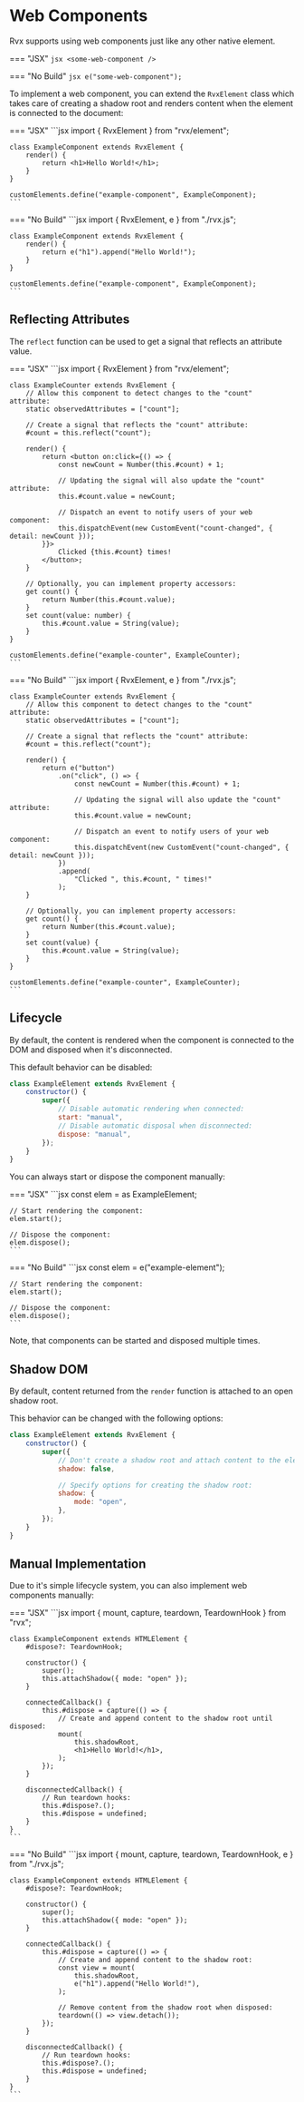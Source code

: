 # Web Components
Rvx supports using web components just like any other native element.

=== "JSX"
	```jsx
	<some-web-component />
	```

=== "No Build"
	```jsx
	e("some-web-component");
	```

To implement a web component, you can extend the `RvxElement` class which takes care of creating a shadow root and renders content when the element is connected to the document:

=== "JSX"
	```jsx
	import { RvxElement } from "rvx/element";

	class ExampleComponent extends RvxElement {
		render() {
			return <h1>Hello World!</h1>;
		}
	}

	customElements.define("example-component", ExampleComponent);
	```

=== "No Build"
	```jsx
	import { RvxElement, e } from "./rvx.js";

	class ExampleComponent extends RvxElement {
		render() {
			return e("h1").append("Hello World!");
		}
	}

	customElements.define("example-component", ExampleComponent);
	```

## Reflecting Attributes
The `reflect` function can be used to get a signal that reflects an attribute value.

=== "JSX"
	```jsx
	import { RvxElement } from "rvx/element";

	class ExampleCounter extends RvxElement {
		// Allow this component to detect changes to the "count" attribute:
		static observedAttributes = ["count"];

		// Create a signal that reflects the "count" attribute:
		#count = this.reflect("count");

		render() {
			return <button on:click={() => {
				const newCount = Number(this.#count) + 1;

				// Updating the signal will also update the "count" attribute:
				this.#count.value = newCount;

				// Dispatch an event to notify users of your web component:
				this.dispatchEvent(new CustomEvent("count-changed", { detail: newCount }));
			}}>
				Clicked {this.#count} times!
			</button>;
		}

		// Optionally, you can implement property accessors:
		get count() {
			return Number(this.#count.value);
		}
		set count(value: number) {
			this.#count.value = String(value);
		}
	}

	customElements.define("example-counter", ExampleCounter);
	```

=== "No Build"
	```jsx
	import { RvxElement, e } from "./rvx.js";

	class ExampleCounter extends RvxElement {
		// Allow this component to detect changes to the "count" attribute:
		static observedAttributes = ["count"];

		// Create a signal that reflects the "count" attribute:
		#count = this.reflect("count");

		render() {
			return e("button")
				.on("click", () => {
					const newCount = Number(this.#count) + 1;

					// Updating the signal will also update the "count" attribute:
					this.#count.value = newCount;

					// Dispatch an event to notify users of your web component:
					this.dispatchEvent(new CustomEvent("count-changed", { detail: newCount }));
				})
				.append(
					"Clicked ", this.#count, " times!"
				);
		}

		// Optionally, you can implement property accessors:
		get count() {
			return Number(this.#count.value);
		}
		set count(value) {
			this.#count.value = String(value);
		}
	}

	customElements.define("example-counter", ExampleCounter);
	```

## Lifecycle
By default, the content is rendered when the component is connected to the DOM and disposed when it's disconnected.

This default behavior can be disabled:
```jsx
class ExampleElement extends RvxElement {
	constructor() {
		super({
			// Disable automatic rendering when connected:
			start: "manual",
			// Disable automatic disposal when disconnected:
			dispose: "manual",
		});
	}
}
```

You can always start or dispose the component manually:

=== "JSX"
	```jsx
	const elem = <example-element /> as ExampleElement;

	// Start rendering the component:
	elem.start();

	// Dispose the component:
	elem.dispose();
	```

=== "No Build"
	```jsx
	const elem = e("example-element");

	// Start rendering the component:
	elem.start();

	// Dispose the component:
	elem.dispose();
	```

Note, that components can be started and disposed multiple times.

## Shadow DOM
By default, content returned from the `render` function is attached to an open shadow root.

This behavior can be changed with the following options:
```jsx
class ExampleElement extends RvxElement {
	constructor() {
		super({
			// Don't create a shadow root and attach content to the element directly:
			shadow: false,

			// Specify options for creating the shadow root:
			shadow: {
				mode: "open",
			},
		});
	}
}
```

## Manual Implementation
Due to it's simple lifecycle system, you can also implement web components manually:

=== "JSX"
	```jsx
	import { mount, capture, teardown, TeardownHook } from "rvx";

	class ExampleComponent extends HTMLElement {
		#dispose?: TeardownHook;

		constructor() {
			super();
			this.attachShadow({ mode: "open" });
		}

		connectedCallback() {
			this.#dispose = capture(() => {
				// Create and append content to the shadow root until disposed:
				mount(
					this.shadowRoot,
					<h1>Hello World!</h1>,
				);
			});
		}

		disconnectedCallback() {
			// Run teardown hooks:
			this.#dispose?.();
			this.#dispose = undefined;
		}
	}
	```

=== "No Build"
	```jsx
	import { mount, capture, teardown, TeardownHook, e } from "./rvx.js";

	class ExampleComponent extends HTMLElement {
		#dispose?: TeardownHook;

		constructor() {
			super();
			this.attachShadow({ mode: "open" });
		}

		connectedCallback() {
			this.#dispose = capture(() => {
				// Create and append content to the shadow root:
				const view = mount(
					this.shadowRoot,
					e("h1").append("Hello World!"),
				);

				// Remove content from the shadow root when disposed:
				teardown(() => view.detach());
			});
		}

		disconnectedCallback() {
			// Run teardown hooks:
			this.#dispose?.();
			this.#dispose = undefined;
		}
	}
	```
